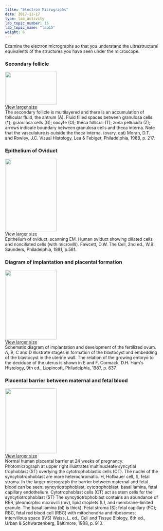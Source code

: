 ```yaml
---
title: "Electron Micrographs"
date: 2017-12-17
type: lab_activity
lab_topic_number: 15
lab_topic_name: "lab15"
weight: 6
---
```

<div class="entrybody">
						<p>Examine the electron micrographs so that you understand the ultrastructural equivalents of the structures you have seen under the microscope.</p>

<h3>Secondary follicle</h3>

<div class="slidepopup"><div class="thumbnail"> <a href="/assets_c/2009/07/69-1378/" target="_blank" > <img src="/assets/images/69-thumb-170x107-1378.jpg" width="170" height="107" alt="" class="mt-image-left"> </a><br> <a href="/assets_c/2009/07/69-1378/" target="_blank" >View larger size</a></div><div class="slidetxt">The secondary follicle is multilayered and there is an accumulation of follicular fluid, the antrum (A). Fluid filled spaces between granulosa cells (*); granulosa cells (G); oocyte (O); theca folliculi (T); zona pellucida (Z); arrows indicate boundary between granulosa cells and theca interna. Note that the vasculature is outside the theca interna. (ovary, cat)
Moran, <span class="caps">D.T. </span>and Rowley, <span class="caps">J.C.</span> Visual Histology, Lea &amp; Febiger, Philadelphia, 1988, p. 217.</div></div>

<h3>Epithelium of Oviduct</h3>

<div class="slidepopup"><div class="thumbnail"> <a href="/assets_c/2009/07/70-1381/" target="_blank" > <img src="/assets/images/70-thumb-170x238-1381.jpg" width="170" height="238" alt="" class="mt-image-left"> </a><br> <a href="/assets_c/2009/07/70-1381/" target="_blank" >View larger size</a></div><div class="slidetxt">Epithelium of oviduct, scanning <span class="caps">EM.</span> Human oviduct showing ciliated cells and nonciliated cells (with microvilli).
Fawcett, <span class="caps">D.W.</span> The Cell, 2nd ed., <span class="caps">W.B.</span> Saunders, Philadelphia, 1981, p.581.</div></div>

<h3>Diagram of implantation and placental formation</h3>

<div class="slidepopup"><div class="thumbnail"> <a href="/assets_c/2009/07/71-1394/" target="_blank" > <img src="/assets/images/71-thumb-170x228-1394.jpg" width="170" height="228" alt="" class="mt-image-left"> </a><br> <a href="/assets_c/2009/07/71-1394/" target="_blank" >View larger size</a></div><div class="slidetxt">Schematic diagram of implantation and development of the fertilized ovum. A, B, C and D illustrate stages in formation of the blastocyst and embedding of the blastocyst in the uterine wall. The relation of the growing embryo to the deciduae of the uterus is shown in E and F.
Cormack, <span class="caps">D.H.</span> Ham's Histology, 9th ed., Lippincott, Philadelphia, 1987, p. 637.</div></div>

<h3>Placental barrier between maternal and fetal blood</h3>

<div class="slidepopup"><div class="thumbnail"> <a href="/assets_c/2009/07/72-1397/" target="_blank" > <img src="/assets/images/72-thumb-170x214-1397.jpg" width="170" height="213" alt="" class="mt-image-left"> </a><br> <a href="/assets_c/2009/07/72-1397/" target="_blank" >View larger size</a></div><div class="slidetxt">Normal human placental barrier at 24 weeks of pregnancy. Photomicrograph at upper right illustrates multinucleate syncytial trophoblast (ST) overlying the cytotrophoblastic cells (CT). The nuclei of the syncytiotrophoblast are more heterochromatic. H, Hofbauer cell, S, fetal stroma. In the larger micrograph the barrier between maternal and fetal blood can be seen: syncytiotrophoblast, cytotrophoblast, basal lamina, fetal capillary endothelium. Cytotrophoblast cells (CT) act as stem cells for the syncytiotrophoblast (ST) The syncytiotrophoblast contains an abundance of <span class="caps">RER, </span>pleomorphic microvilli (mv), lipid droplets (L), and membrane-limited granule. The basal lamina (bl) is thick). Fetal stroma (S); fetal capillary (FC); <span class="caps">RBC, </span>fetal red blood cell (RBC) with mitochondria and ribosomes; intervillous space (IVS)
Weiss, L. ed., Cell and Tissue Biology, 6th ed., Urban &amp; Schwarzenberg, Baltimore, 1988, p. 913.</div></div>
						
						
</div>
